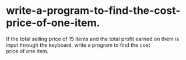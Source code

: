 # write-a-program-to-find-the-cost-price-of-one-item.
If the total selling price of 15 items and the total profit earned on them is input through the keyboard, write a program to find the cost price of one item.

